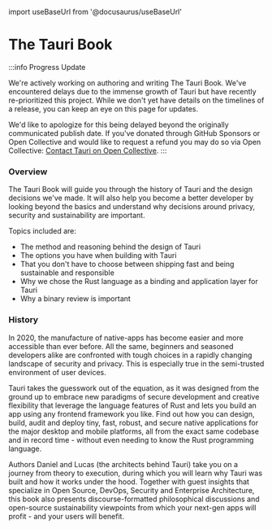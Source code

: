 import useBaseUrl from '@docusaurus/useBaseUrl'

# The Tauri Book

:::info Progress Update

We're actively working on authoring and writing The Tauri Book. We've encountered delays due to the immense growth of Tauri but have recently re-prioritized this project. While we don't yet have details on the timelines of a release, you can keep an eye on this page for updates.

We'd like to apologize for this being delayed beyond the originally communicated publish date. If you've donated through GitHub Sponsors or Open Collective and would like to request a refund you may do so via Open Collective: [Contact Tauri on Open Collective](https://opencollective.com/tauri/contact).
:::

### Overview

The Tauri Book will guide you through the history of Tauri and the design decisions we've made. It will also help you become a better developer by looking beyond the basics and understand why decisions around privacy, security and sustainability are important.

Topics included are:

- The method and reasoning behind the design of Tauri
- The options you have when building with Tauri
- That you don't have to choose between shipping fast and being sustainable and responsible
- Why we chose the Rust language as a binding and application layer for Tauri
- Why a binary review is important

### History

In 2020, the manufacture of native-apps has become easier and more accessible than ever before. All the same, beginners and seasoned developers alike are confronted with tough choices in a rapidly changing landscape of security and privacy. This is especially true in the semi-trusted environment of user devices.

Tauri takes the guesswork out of the equation, as it was designed from the ground up to embrace new paradigms of secure development and creative flexibility that leverage the language features of Rust and lets you build an app using any frontend framework you like. Find out how you can design, build, audit and deploy tiny, fast, robust, and secure native applications for the major desktop and mobile platforms, all from the exact same codebase and in record time - without even needing to know the Rust programming language.

Authors Daniel and Lucas (the architects behind Tauri) take you on a journey from theory to execution, during which you will learn why Tauri was built and how it works under the hood. Together with guest insights that specialize in Open Source, DevOps, Security and Enterprise Architecture, this book also presents discourse-formatted philosophical discussions and open-source sustainability viewpoints from which your next-gen apps will profit - and your users will benefit.
